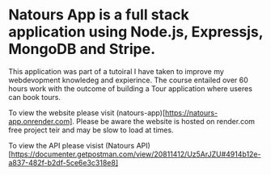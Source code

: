 # Natours App is a full stack application using Node.js, Expressjs, MongoDB and Stripe.

This application was part of a tutoiral I have taken to improve my webdevopment knowledeg and expierince. The course entailed over 60 hours work with the outcome of building a Tour application where useres can book tours.

To view the website please visit (natours-app)[https://natours-app.onrender.com]. Please be aware the website is hosted on render.com free project teir and may be slow to load at times.

To view the API please visist (Natours API)[https://documenter.getpostman.com/view/20811412/Uz5ArJZU#4914b12e-a837-482f-b2df-5ce6e3c318e8]
